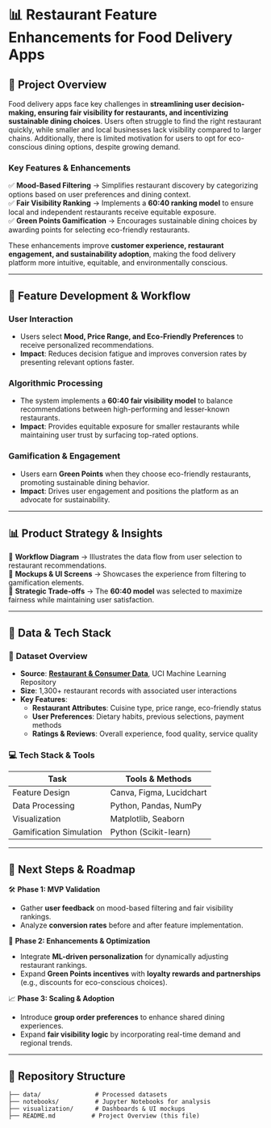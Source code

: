 # 📊 **Restaurant Feature Enhancements for Food Delivery Apps**

## 📌 **Project Overview**

Food delivery apps face key challenges in **streamlining user decision-making, ensuring fair visibility for restaurants, and incentivizing sustainable dining choices**. Users often struggle to find the right restaurant quickly, while smaller and local businesses lack visibility compared to larger chains. Additionally, there is limited motivation for users to opt for eco-conscious dining options, despite growing demand.

### **Key Features & Enhancements**

✅ **Mood-Based Filtering** → Simplifies restaurant discovery by categorizing options based on user preferences and dining context.\
✅ **Fair Visibility Ranking** → Implements a **60:40 ranking model** to ensure local and independent restaurants receive equitable exposure.\
✅ **Green Points Gamification** → Encourages sustainable dining choices by awarding points for selecting eco-friendly restaurants.

These enhancements improve **customer experience, restaurant engagement, and sustainability adoption**, making the food delivery platform more intuitive, equitable, and environmentally conscious.

---

## 🎯 **Feature Development & Workflow**

### **User Interaction**

- Users select **Mood, Price Range, and Eco-Friendly Preferences** to receive personalized recommendations.
- **Impact**: Reduces decision fatigue and improves conversion rates by presenting relevant options faster.

### **Algorithmic Processing**

- The system implements a **60:40 fair visibility model** to balance recommendations between high-performing and lesser-known restaurants.
- **Impact**: Provides equitable exposure for smaller restaurants while maintaining user trust by surfacing top-rated options.

### **Gamification & Engagement**

- Users earn **Green Points** when they choose eco-friendly restaurants, promoting sustainable dining behavior.
- **Impact**: Drives user engagement and positions the platform as an advocate for sustainability.

---

## 📊 **Product Strategy & Insights**

📌 **Workflow Diagram** → Illustrates the data flow from user selection to restaurant recommendations.\
📌 **Mockups & UI Screens** → Showcases the experience from filtering to gamification elements.\
📌 **Strategic Trade-offs** → The **60:40 model** was selected to maximize fairness while maintaining user satisfaction.

---

## 🔬 **Data & Tech Stack**

### 📂 **Dataset Overview**

- **Source**: [**Restaurant & Consumer Data**](https://archive.ics.uci.edu/dataset/232/restaurant+consumer+data), UCI Machine Learning Repository
- **Size**: 1,300+ restaurant records with associated user interactions
- **Key Features**:
  - **Restaurant Attributes**: Cuisine type, price range, eco-friendly status
  - **User Preferences**: Dietary habits, previous selections, payment methods
  - **Ratings & Reviews**: Overall experience, food quality, service quality

### 💻 **Tech Stack & Tools**

| Task                    | Tools & Methods               |
| ----------------------- | ----------------------------- |
| Feature Design          | Canva, Figma, Lucidchart      |
| Data Processing         | Python, Pandas, NumPy         |
| Visualization           | Matplotlib, Seaborn           |
| Gamification Simulation | Python (Scikit-learn)         |

---

## 🚀 **Next Steps & Roadmap**

🛠 **Phase 1: MVP Validation**

- Gather **user feedback** on mood-based filtering and fair visibility rankings.
- Analyze **conversion rates** before and after feature implementation.

🚀 **Phase 2: Enhancements & Optimization**

- Integrate **ML-driven personalization** for dynamically adjusting restaurant rankings.
- Expand **Green Points incentives** with **loyalty rewards and partnerships** (e.g., discounts for eco-conscious choices).

📈 **Phase 3: Scaling & Adoption**

- Introduce **group order preferences** to enhance shared dining experiences.
- Expand **fair visibility logic** by incorporating real-time demand and regional trends.

---

## 📂 **Repository Structure**

```
├── data/               # Processed datasets
├── notebooks/          # Jupyter Notebooks for analysis
├── visualization/      # Dashboards & UI mockups
├── README.md          # Project Overview (this file)
```
